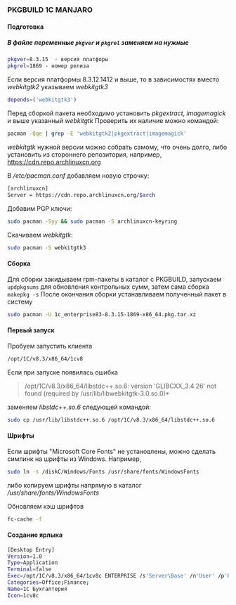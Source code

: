 ### PKGBUILD 1C MANJARO

#### Подготовка
##### В файле переменные `pkgver` и `pkgrel` заменяем на нужные
``` sh
pkgver=8.3.15  - версия платфоры
pkgrel=1869 - номер релиза
``` 

Если версия платформы  8.3.12.1412 и выше, то в зависимостях вместо *webkitgtk2* указываем *webkitgtk3*
``` sh
depends=('webkitgtk3')
```

Перед сборкой пакета необходимо установить *pkgextract*, *imagemagick* и выше указанный *webkitgtk*
Проверить их наличие можно командой:
``` sh
pacman -Qqe | grep -E 'webkitgtk2|pkgextract|imagemagick'
```

*webkitgtk* нужной версии можно собрать самому, что очень долго, либо установить из стороннего репозитория, например, https://cdn.repo.archlinuxcn.org

В */etc/pacman.conf* добавляем новую строчку:

``` sh 
[archlinuxcn]
Server = https://cdn.repo.archlinuxcn.org/$arch
```
Добавим PGP ключи:
``` sh
sudo pacman -Syy && sudo pacman -S archlinuxcn-keyring
```

Скачиваем *webkitgtk*:
``` sh
sudo pacman -S webkitgtk3
```

#### Сборка
Для сборки закидываем rpm-пакеты в каталог с PKGBUILD, запускаем `updpkgsums` для обновления контрольных сумм, затем сама сборка `makepkg -s`
После окончания сборки устанавливаем полученный пакет в систему
``` sh
sudo pacman -U 1c_enterprise83-8.3.15-1869-x86_64.pkg.tar.xz
```

#### Первый запуск
Пробуем запустить клиента
``` sh
/opt/1C/v8.3/x86_64/1cv8
```

Если при запуске появилась ошибка
> /opt/1C/v8.3/x86_64/libstdc++.so.6: version 'GLIBCXX_3.4.26' not found (required by /usr/lib/libwebkitgtk-3.0.so.0)*

заменяем *libstdc++.so.6* следующей командой:
``` sh
sudo cp /usr/lib/libstdc++.so.6 /opt/1C/v8.3/x86_64/libstdc++.so.6
```

#### Шрифты
Если шрифты "Microsoft Core Fonts" не установлены, можно сделать симлинк на шрифты из Windows. Например,
``` sh
sudo ln -s /diskC/Windows/Fonts /usr/share/fonts/WindowsFonts
```
либо копируем шрифты напрямую в каталог */usr/share/fonts/WindowsFonts*

Обновляем кэш шрифтов
``` sh
fc-cache -f
```

#### Создание ярлыка
```sh
[Desktop Entry]
Version=1.0
Type=Application
Terminal=false
Exec=/opt/1C/v8.3/x86_64/1cv8c ENTERPRISE /s'Server\Base' /n'User' /p'Password'
Categories=Office;Finance;
Name=1C Бухгалтерия
Icon=1cv8c
```